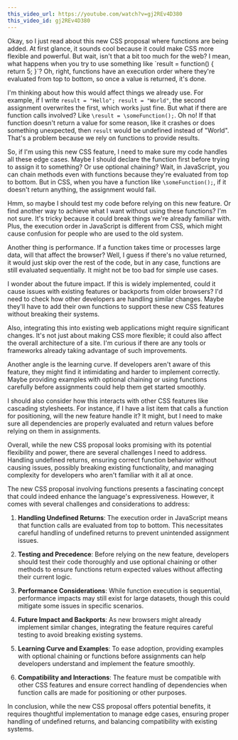 ```yaml
---
this_video_url: https://youtube.com/watch?v=gj2REv4D380
this_video_id: gj2REv4D380
---
```

<think>
Okay, so I just read about this new CSS proposal where functions are being added. At first glance, it sounds cool because it could make CSS more flexible and powerful. But wait, isn't that a bit too much for the web? I mean, what happens when you try to use something like `result = function() { return 5; }`? Oh, right, functions have an execution order where they're evaluated from top to bottom, so once a value is returned, it's done.

I'm thinking about how this would affect things we already use. For example, if I write `result = "Hello"; result = "World"`, the second assignment overwrites the first, which works just fine. But what if there are function calls involved? Like `\result = \someFunction();`. Oh no! If that function doesn't return a value for some reason, like it crashes or does something unexpected, then `result` would be undefined instead of "World". That's a problem because we rely on functions to provide results.

So, if I'm using this new CSS feature, I need to make sure my code handles all these edge cases. Maybe I should declare the function first before trying to assign it to something? Or use optional chaining? Wait, in JavaScript, you can chain methods even with functions because they're evaluated from top to bottom. But in CSS, when you have a function like `\someFunction();`, if it doesn't return anything, the assignment would fail.

Hmm, so maybe I should test my code before relying on this new feature. Or find another way to achieve what I want without using these functions? I'm not sure. It's tricky because it could break things we're already familiar with. Plus, the execution order in JavaScript is different from CSS, which might cause confusion for people who are used to the old system.

Another thing is performance. If a function takes time or processes large data, will that affect the browser? Well, I guess if there's no value returned, it would just skip over the rest of the code, but in any case, functions are still evaluated sequentially. It might not be too bad for simple use cases.

I wonder about the future impact. If this is widely implemented, could it cause issues with existing features or backports from older browsers? I'd need to check how other developers are handling similar changes. Maybe they'll have to add their own functions to support these new CSS features without breaking their systems.

Also, integrating this into existing web applications might require significant changes. It's not just about making CSS more flexible; it could also affect the overall architecture of a site. I'm curious if there are any tools or frameworks already taking advantage of such improvements.

Another angle is the learning curve. If developers aren't aware of this feature, they might find it intimidating and harder to implement correctly. Maybe providing examples with optional chaining or using functions carefully before assignments could help them get started smoothly.

I should also consider how this interacts with other CSS features like cascading stylesheets. For instance, if I have a list item that calls a function for positioning, will the new feature handle it? It might, but I need to make sure all dependencies are properly evaluated and return values before relying on them in assignments.

Overall, while the new CSS proposal looks promising with its potential flexibility and power, there are several challenges I need to address. Handling undefined returns, ensuring correct function behavior without causing issues, possibly breaking existing functionality, and managing complexity for developers who aren't familiar with it all at once.
</think>

The new CSS proposal involving functions presents a fascinating concept that could indeed enhance the language's expressiveness. However, it comes with several challenges and considerations to address:

1. **Handling Undefined Returns**: The execution order in JavaScript means that function calls are evaluated from top to bottom. This necessitates careful handling of undefined returns to prevent unintended assignment issues.

2. **Testing and Precedence**: Before relying on the new feature, developers should test their code thoroughly and use optional chaining or other methods to ensure functions return expected values without affecting their current logic.

3. **Performance Considerations**: While function execution is sequential, performance impacts may still exist for large datasets, though this could mitigate some issues in specific scenarios.

4. **Future Impact and Backports**: As new browsers might already implement similar changes, integrating the feature requires careful testing to avoid breaking existing systems.

5. **Learning Curve and Examples**: To ease adoption, providing examples with optional chaining or functions before assignments can help developers understand and implement the feature smoothly.

6. **Compatibility and Interactions**: The feature must be compatible with other CSS features and ensure correct handling of dependencies when function calls are made for positioning or other purposes.

In conclusion, while the new CSS proposal offers potential benefits, it requires thoughtful implementation to manage edge cases, ensuring proper handling of undefined returns, and balancing compatibility with existing systems.
